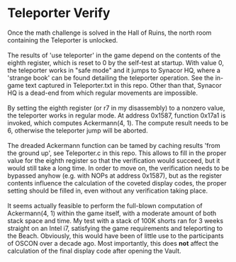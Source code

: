 # Teleporter Verify
Once the math challenge is solved in the Hall of Ruins, the north room containing the Teleporter is unlocked.<br><br>
The results of 'use teleporter' in the game depend on the contents of the eighth register, which is reset to 0 by the self-test at startup. With value 0, the teleporter works in "safe mode" and it jumps to Synacor HQ, where a 'strange book' can be found detailing the teleporter operation. See the in-game text captured in Teleporter.txt in this repo. Other than that, Synacor HQ is a dead-end from which regular movements are impossible.<br><br>
By setting the eighth register (or r7 in my disassembly) to a nonzero value, the teleporter works in regular mode. At address 0x1587, function 0x17a1 is invoked, which computes Ackermann(4, 1). The compute result needs to be 6, otherwise the teleporter jump will be aborted.<br><br>
The dreaded Ackermann function can be tamed by caching results 'from the ground up', see Teleporter.c in this repo. This allows to fill in the proper value for the eighth register so that the verification would succeed, but it would still take a long time. In order to move on, the verification needs to be bypassed anyhow (e.g. with NOPs at address 0x1587), but as the register contents influence the calculation of the coveted display codes, the proper setting should be filled in, even without any verification taking place.<br><br>
It seems actually feasible to perform the full-blown computation of Ackermann(4, 1) within the game itself, with a moderate amount of both stack space and time. My test with a stack of 100K shorts ran for 3 weeks straight on an Intel i7, satisfying the game requirements and teleporting to the Beach. Obviously, this would have been of little use to the participants of OSCON over a decade ago. Most importantly, this does **not** affect the calculation of the final display code after opening the Vault.